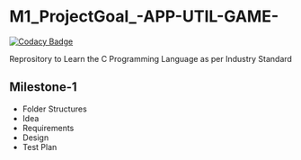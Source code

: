 # M1_ProjectGoal_-APP-UTIL-GAME-

[![Codacy Badge](https://api.codacy.com/project/badge/Grade/715281f5de3640eeb5c3ba2f57ab537c)](https://app.codacy.com/gh/rahulpandey18/M1_ProjectGoal_-APP-UTIL-GAME-?utm_source=github.com&utm_medium=referral&utm_content=rahulpandey18/M1_ProjectGoal_-APP-UTIL-GAME-&utm_campaign=Badge_Grade_Settings)

Reprository to Learn the C Programming Language as per Industry Standard

## Milestone-1

* Folder Structures
* Idea
* Requirements
* Design
* Test Plan
